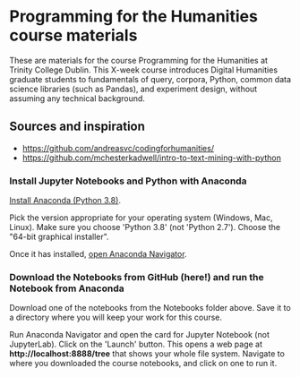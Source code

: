 # Programming for the Humanities course materials

These are materials for the course Programming for the Humanities at Trinity College Dublin. This X-week course introduces Digital Humanities graduate students to fundamentals of query, corpora, Python, common data science libraries (such as Pandas), and experiment design, without assuming any technical background. 

## Sources and inspiration

- https://github.com/andreasvc/codingforhumanities/
- https://github.com/mchesterkadwell/intro-to-text-mining-with-python 

### Install Jupyter Notebooks and Python with Anaconda 

[Install Anaconda (Python 3.8)](https://www.anaconda.com/distribution/#download-section). 

Pick the version appropriate for your operating system (Windows, Mac, Linux). 
Make sure you choose 'Python 3.8' (not 'Python 2.7'). Choose the "64-bit graphical installer".

Once it has installed, [open Anaconda Navigator](http://docs.anaconda.com/anaconda/user-guide/getting-started/#open-navigator).

### Download the Notebooks from GitHub (here!) and run the Notebook from Anaconda

Download one of the notebooks from the Notebooks folder above. Save it to a directory where you
will keep your work for this course.

Run Anaconda Navigator and open the card for Jupyter Notebook (not 
JupyterLab). Click on the 'Launch' button. This opens a web page at **http://localhost:8888/tree** that shows your whole file system. Navigate to where you downloaded the course notebooks, and click on one to run it.
